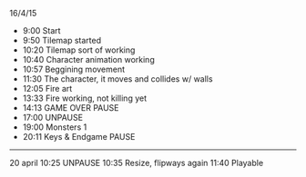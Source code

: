 16/4/15
* 9:00 Start
* 9:50 Tilemap started
* 10:20 Tilemap sort of working
* 10:40 Character animation working
* 10:57 Beggining movement
* 11:30 The character, it moves and collides w/ walls
* 12:05 Fire art
* 13:33 Fire working, not killing yet
* 14:13 GAME OVER PAUSE
* 17:00 UNPAUSE
* 19:00 Monsters 1
* 20:11 Keys & Endgame PAUSE
----
20 april
10:25 UNPAUSE
10:35 Resize, flipways again
11:40 Playable
